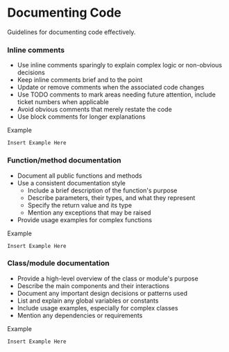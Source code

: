 # Documenting Code

Guidelines for documenting code effectively.

### Inline comments

- Use inline comments sparingly to explain complex logic or non-obvious decisions
- Keep inline comments brief and to the point
- Update or remove comments when the associated code changes
- Use TODO comments to mark areas needing future attention, include ticket numbers when applicable
- Avoid obvious comments that merely restate the code
- Use block comments for longer explanations

Example

```
Insert Example Here
```

### Function/method documentation

- Document all public functions and methods
- Use a consistent documentation style 
    - Include a brief description of the function's purpose
    - Describe parameters, their types, and what they represent
    - Specify the return value and its type
    - Mention any exceptions that may be raised
- Provide usage examples for complex functions

Example

```
Insert Example Here
```

### Class/module documentation

- Provide a high-level overview of the class or module's purpose
- Describe the main components and their interactions
- Document any important design decisions or patterns used
- List and explain any global variables or constants
- Include usage examples, especially for complex classes
- Mention any dependencies or requirements

Example

```
Insert Example Here
```
